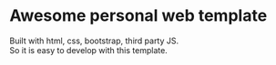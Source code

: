 # Awesome personal web template
Built with html, css, bootstrap, third party JS.<br>
So it is easy to develop with this template.<br>
